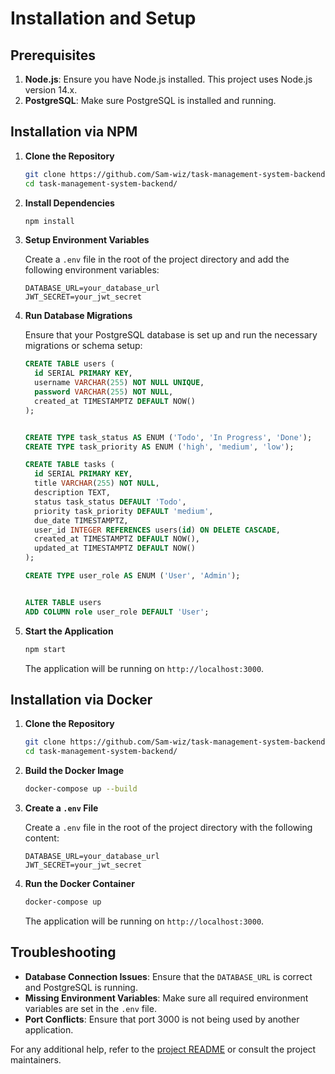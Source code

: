 # Installation and Setup

## Prerequisites

1. **Node.js**: Ensure you have Node.js installed. This project uses Node.js version 14.x.
2. **PostgreSQL**: Make sure PostgreSQL is installed and running.

## Installation via NPM

1. **Clone the Repository**

   ```bash
   git clone https://github.com/Sam-wiz/task-management-system-backend/
   cd task-management-system-backend/
   ```

2. **Install Dependencies**

   ```bash
   npm install
   ```

3. **Setup Environment Variables**

   Create a `.env` file in the root of the project directory and add the following environment variables:

   ```env
   DATABASE_URL=your_database_url
   JWT_SECRET=your_jwt_secret
   ```

4. **Run Database Migrations**

   Ensure that your PostgreSQL database is set up and run the necessary migrations or schema setup:

   ```sql
   CREATE TABLE users (
     id SERIAL PRIMARY KEY,
     username VARCHAR(255) NOT NULL UNIQUE,
     password VARCHAR(255) NOT NULL,
     created_at TIMESTAMPTZ DEFAULT NOW()
   );
   
   
   CREATE TYPE task_status AS ENUM ('Todo', 'In Progress', 'Done');
   CREATE TYPE task_priority AS ENUM ('high', 'medium', 'low');
   
   CREATE TABLE tasks (
     id SERIAL PRIMARY KEY,
     title VARCHAR(255) NOT NULL,
     description TEXT,
     status task_status DEFAULT 'Todo',
     priority task_priority DEFAULT 'medium',
     due_date TIMESTAMPTZ,
     user_id INTEGER REFERENCES users(id) ON DELETE CASCADE,
     created_at TIMESTAMPTZ DEFAULT NOW(),
     updated_at TIMESTAMPTZ DEFAULT NOW()
   );
   
   CREATE TYPE user_role AS ENUM ('User', 'Admin');
   
   
   ALTER TABLE users
   ADD COLUMN role user_role DEFAULT 'User';

   ```

5. **Start the Application**

   ```bash
   npm start
   ```

   The application will be running on `http://localhost:3000`.

## Installation via Docker

1. **Clone the Repository**

   ```bash
   git clone https://github.com/Sam-wiz/task-management-system-backend/
   cd task-management-system-backend/
   ```

2. **Build the Docker Image**

   ```bash
   docker-compose up --build 
   ```

3. **Create a `.env` File**

   Create a `.env` file in the root of the project directory with the following content:

   ```env
   DATABASE_URL=your_database_url
   JWT_SECRET=your_jwt_secret
   ```

4. **Run the Docker Container**

   ```bash
   docker-compose up
   ```

   The application will be running on `http://localhost:3000`.

## Troubleshooting

- **Database Connection Issues**: Ensure that the `DATABASE_URL` is correct and PostgreSQL is running.
- **Missing Environment Variables**: Make sure all required environment variables are set in the `.env` file.
- **Port Conflicts**: Ensure that port 3000 is not being used by another application.

For any additional help, refer to the [project README](README.md) or consult the project maintainers.
